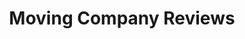 ---
layout: default
title: Moving Company Reviews
background-image: "/assets/img/trois.png"
color: "#99B942"
---